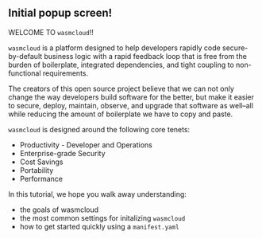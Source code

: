 ## Initial popup screen!

WELCOME TO `wasmcloud`!!

`wasmcloud` is a platform designed to help developers rapidly code secure-by-default business logic with a rapid feedback loop that is free from the burden of boilerplate, integrated dependencies, and tight coupling to non-functional requirements.

The creators of this open source project believe that we can not only change the way developers build software for the better, but make it easier to secure, deploy, maintain, observe, and upgrade that software as well–all while reducing the amount of boilerplate we have to copy and paste.

`wasmcloud` is designed around the following core tenets:

- Productivity - Developer and Operations
- Enterprise-grade Security
- Cost Savings
- Portability
- Performance

In this tutorial, we hope you walk away understanding:

- the goals of wasmcloud
- the most common settings for initalizing `wasmcloud`
- how to get started quickly using a `manifest.yaml`
